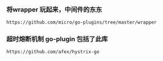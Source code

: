 ### 将wrapper 玩起来，中间件的东东
```cmd
https://github.com/micro/go-plugins/tree/master/wrapper
```
### 超时熔断机制 go-plugin 包括了此库
```cmd
https://github.com/afex/hystrix-go
```